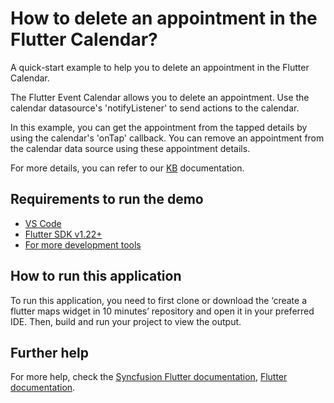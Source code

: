 # How to delete an appointment in the Flutter Calendar?

A quick-start example to help you to delete an appointment in the Flutter Calendar.

The Flutter Event Calendar allows you to delete an appointment. Use the calendar datasource's 'notifyListener' to send actions to the calendar.

In this example, you can get the appointment from the tapped details by using the calendar's 'onTap' callback. You can remove an appointment from the calendar data source using these appointment details.

For more details, you can refer to our [KB](https://www.syncfusion.com/kb/11522/how-to-delete-an-appointment-in-the-flutter-calendar) documentation.

## Requirements to run the demo
* [VS Code](https://code.visualstudio.com/download)
* [Flutter SDK v1.22+](https://flutter.dev/docs/development/tools/sdk/overview)
* [For more development tools](https://flutter.dev/docs/development/tools/devtools/overview)

## How to run this application
To run this application, you need to first clone or download the ‘create a flutter maps widget in 10 minutes’ repository and open it in your preferred IDE. Then, build and run your project to view the output.

## Further help
For more help, check the [Syncfusion Flutter documentation](https://help.syncfusion.com/flutter/introduction/overview),
 [Flutter documentation](https://flutter.dev/docs/get-started/install).